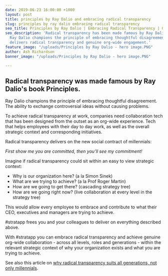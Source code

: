 ```yaml
---
date: 2019-06-23 16:00:00 +1000
layout: post
title: principles by Ray Dalio and embracing radical transparency
slug: principles by ray dalio embracing radical transparency
seo_title: Principles by Ray Dalio | Embracing Radical Transparency | Org-Wide Collaboration
seo_description: 'Radical transparency has been made famous by Ray Dalio''s book Principles.
  Ray Dalio champions the principle of embracing thoughtful disagreement. #stratapp
  delivers radical transparency and genuine org-wide engagement.'
feature_image: "/uploads/Principles by Ray Dalio - hero image.PNG"
author: Ash Richardson
banner_image: "/uploads/Principles by Ray Dalio - hero image.PNG"

---
```

## Radical transparency was made famous by Ray Dalio's book Principles.  

Ray Dalio champions the principle of embracing thoughtful disagreement. The ability to exchange controversial ideas without causing problems.

To achieve radical transparency at work, companies need collaboration tech that has been designed from the outset as an org-wide experience. Tech that helps employees with their day to day work, as well as the overall strategic context and corresponding initiatives.

Radical transparency delivers on the new social contract of millennials:

_First show me you are committed, then you’ll see my commitment!_

Imagine if radical transparency could sit within an easy to view strategic context:

* Why is our organization here? (a la Simon Sinek)
* What are we trying to achieve? (a la Prof Roger Martin)
* How are we going to get there? (cascading strategy tree)
* How are we going right now? (live collaboration at every level in the strategy tree)

This would allow every employee to embrace and contribute to what their CEO, executives and managers are trying to achieve.

\#stratapp frees you and your colleagues to deliver on everything described above.

With #stratapp you can embrace radical transparency and achieve genuine org-wide collaboration - across all levels, roles and generations - within the relevant strategic context of why your organization exists and what you are trying to achieve.

See also this article on [why radical transparency suits all generations, not only millennials](https://stratapp.ai/blog/radical-transparency/ "radical transparency and millennials").